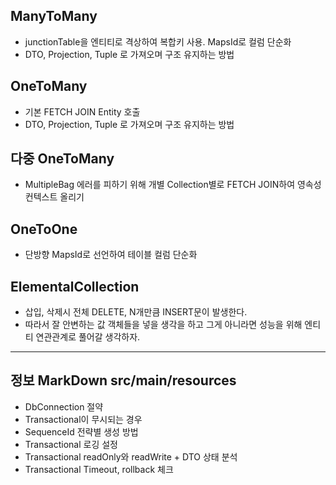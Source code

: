## ManyToMany
* junctionTable을 엔티티로 격상하여 복합키 사용. MapsId로 컬럼 단순화
* DTO, Projection, Tuple 로 가져오며 구조 유지하는 방법

## OneToMany
* 기본 FETCH JOIN Entity 호출
* DTO, Projection, Tuple 로 가져오며 구조 유지하는 방법 

## 다중 OneToMany
* MultipleBag 에러를 피하기 위해 개별 Collection별로 FETCH JOIN하여 영속성 컨텍스트 올리기

## OneToOne
* 단방향 MapsId로 선언하여 테이블 컬럼 단순화

## ElementalCollection
* 삽입, 삭제시 전체 DELETE, N개만큼 INSERT문이 발생한다.
* 따라서 잘 안변하는 값 객체들을 넣을 생각을 하고 그게 아니라면 성능을 위해 엔티티 연관관계로 풀어갈 생각하자.



---
## 정보 MarkDown src/main/resources

* DbConnection 절약
* Transactional이 무시되는 경우
* SequenceId 전략별 생성 방법
* Transactional 로깅 설정
* Transactional readOnly와 readWrite + DTO 상태 분석
* Transactional Timeout, rollback 체크 
